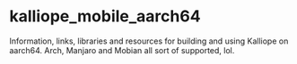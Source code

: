 # kalliope_mobile_aarch64

Information, links, libraries and resources for building and using Kalliope on aarch64. 
Arch, Manjaro and Mobian all sort of supported, lol.
